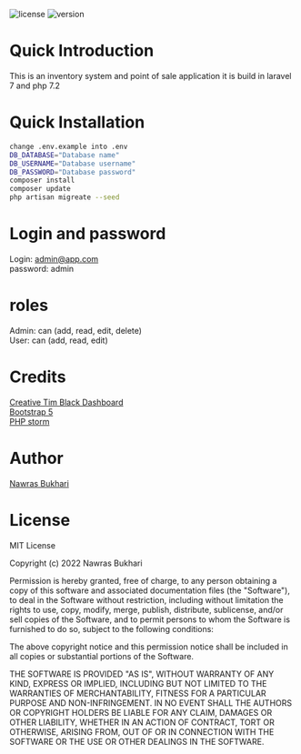![license](https://img.shields.io/badge/license-MIT-blue.svg) ![version](https://img.shields.io/badge/version-1.0.1-green.svg)

# Quick Introduction
This is an inventory system and point of sale application it is build in laravel 7 and php 7.2

# Quick Installation
```bash
change .env.example into .env
DB_DATABASE="Database name"
DB_USERNAME="Database username"
DB_PASSWORD="Database password"
composer install
composer update
php artisan migreate --seed
```

# Login and password

Login: admin@app.com <br>
password: admin

# roles
Admin: can (add, read, edit, delete)<br>
User: can (add, read, edit)<br>

# Credits
[Creative Tim Black Dashboard](https://www.creative-tim.com/product/black-dashboard) <br>
[Bootstrap 5](https://getbootstrap.com/docs/5.0/getting-started/introduction/) <br>
[PHP storm](https://www.jetbrains.com/phpstorm/promo/?source=google&medium=cpc&campaign=14335686225&gclid=Cj0KCQiA3fiPBhCCARIsAFQ8QzXCJxdCp3Q161QIsjZzdHY7q8GRyZdcTdMSpjIKAqj0AYqaAJGPQ7MaAnLnEALw_wcB)

# Author
[Nawras Bukhari](https://instagram.com/nawrasbukhari) <br>

# License
MIT License

Copyright (c) 2022 Nawras Bukhari

Permission is hereby granted, free of charge, to any person obtaining a copy
of this software and associated documentation files (the "Software"), to deal
in the Software without restriction, including without limitation the rights
to use, copy, modify, merge, publish, distribute, sublicense, and/or sell
copies of the Software, and to permit persons to whom the Software is
furnished to do so, subject to the following conditions:

The above copyright notice and this permission notice shall be included in all
copies or substantial portions of the Software.

THE SOFTWARE IS PROVIDED "AS IS", WITHOUT WARRANTY OF ANY KIND, EXPRESS OR
IMPLIED, INCLUDING BUT NOT LIMITED TO THE WARRANTIES OF MERCHANTABILITY,
FITNESS FOR A PARTICULAR PURPOSE AND NON-INFRINGEMENT. IN NO EVENT SHALL THE
AUTHORS OR COPYRIGHT HOLDERS BE LIABLE FOR ANY CLAIM, DAMAGES OR OTHER
LIABILITY, WHETHER IN AN ACTION OF CONTRACT, TORT OR OTHERWISE, ARISING FROM,
OUT OF OR IN CONNECTION WITH THE SOFTWARE OR THE USE OR OTHER DEALINGS IN THE
SOFTWARE.

